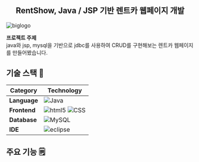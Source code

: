 <h2 align="center">RentShow, Java / JSP 기반 렌트카 웹페이지 개발</h2>

![biglogo](https://github.com/user-attachments/assets/09e8b9a8-0753-463f-8293-40e6b156e393)


**프로젝트 주제** <br>
java와 jsp, mysql을 기반으로 jdbc를 사용하여 CRUD를 구현해보는 렌트카 웹페이지를 만들어봤습니다.

## 기술 스택 :pushpin:

| Category  | Technology        |
|-----------|-------------------|
| **Language**  | ![Java](https://img.shields.io/badge/Java-ED8B00?style=for-the-badge&logo=openjdk&logoColor=white)
| **Frontend**  | ![html5](https://img.shields.io/badge/HTML5-E34F26?style=for-the-badge&logo=html5&logoColor=white)  ![CSS](https://img.shields.io/badge/CSS-239120?&style=for-the-badge&logo=css3&logoColor=white)|
| **Database**  | ![MySQL](https://img.shields.io/badge/MySQL-005C84?style=for-the-badge&logo=mysql&logoColor=white)
| **IDE**  | ![eclipse](https://img.shields.io/badge/Eclipse-2C2255?style=for-the-badge&logo=eclipse&logoColor=white)

## 주요 기능 🗒️
